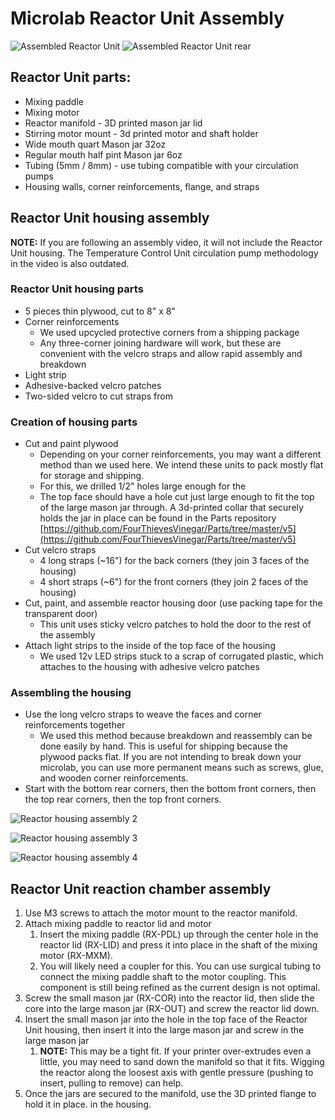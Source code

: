 # Microlab Reactor Unit Assembly

![Assembled Reactor Unit](/docs/media/microlab-reactor-unit-pump-unit-assembled.jpg)
![Assembled Reactor Unit rear](/docs/media/microlab-reactor-unit-pump-unit-assembled-rear.jpg)

## Reactor Unit parts:

- Mixing paddle
- Mixing motor
- Reactor manifold - 3D printed mason jar lid
- Stirring motor mount - 3d printed motor and shaft holder
- Wide mouth quart Mason jar 32oz
- Regular mouth half pint Mason jar 6oz
- Tubing (5mm / 8mm) - use tubing compatible with your circulation pumps
- Housing walls, corner reinforcements, flange, and straps

## Reactor Unit housing assembly

**NOTE:** If you are following an assembly video, it will not include the Reactor Unit housing. The Temperature Control Unit circulation pump methodology in the video is also outdated.

### Reactor Unit housing parts
- 5 pieces thin plywood, cut to 8" x 8"
- Corner reinforcements 
   - We used upcycled protective corners from a shipping package 
   - Any three-corner joining hardware will work, but these are convenient with the velcro straps and allow rapid assembly and breakdown
- Light strip
- Adhesive-backed velcro patches
- Two-sided velcro to cut straps from

### Creation of housing parts 

- Cut and paint plywood
   - Depending on your corner reinforcements, you may want a different method than we used here. We intend these units to pack mostly flat for storage and shipping.
   - For this, we drilled 1/2" holes large enough for the 
   - The top face should have a hole cut just large enough to fit the top of the large mason jar through. A 3d-printed collar that securely holds the jar in place can be found in the Parts repository [https://github.com/FourThievesVinegar/Parts/tree/master/v5](https://github.com/FourThievesVinegar/Parts/tree/master/v5)
- Cut velcro straps
   - 4 long straps (~16") for the back corners (they join 3 faces of the housing)
   - 4 short straps (~6") for the front corners (they join 2 faces of the housing)
- Cut, paint, and assemble reactor housing door (use packing tape for the transparent door)
   - This unit uses sticky velcro patches to hold the door to the rest of the assembly
- Attach light strips to the inside of the top face of the housing
   - We used 12v LED strips stuck to a scrap of corrugated plastic, which attaches to the housing with adhesive velcro patches

### Assembling the housing

- Use the long velcro straps to weave the faces and corner reinforcements together
    - We used this method because breakdown and reassembly can be done easily by hand. This is useful for shipping because the plywood packs flat. If you are not intending to break down your microlab, you can use more permanent means such as screws, glue, and wooden corner reinforcements.
- Start with the bottom rear corners, then the bottom front corners, then the top rear corners, then the top front corners.

![Reactor housing assembly 2](/docs/media/reactor-housing-assembly-2.png)

![Reactor housing assembly 3](/docs/media/reactor-housing-assembly-3.png)

![Reactor housing assembly 4](/docs/media/reactor-housing-assembly-4.png)

## Reactor Unit reaction chamber assembly

1. Use M3 screws to attach the motor mount to the reactor manifold.
1. Attach mixing paddle to reactor lid and motor
   1. Insert the mixing paddle (RX-PDL) up through the center hole in the reactor lid (RX-LID) and press it into place in the shaft of the mixing motor (RX-MXM).
   1. You will likely need a coupler for this. You can use surgical tubing to connect the mixing paddle shaft to the motor coupling. This component is still being refined as the current design is not optimal.
1. Screw the small mason jar (RX-COR) into the reactor lid, then slide the core into the large mason jar (RX-OUT) and screw the reactor lid down.
1. Insert the small mason jar into the hole in the top face of the Reactor Unit housing, then insert it into the large mason jar and screw in the large mason jar
    1. **NOTE:** This may be a tight fit. If your printer over-extrudes even a little, you may need to sand down the manifold so that it fits. Wigging the reactor along the loosest axis with gentle pressure (pushing to insert, pulling to remove) can help.
1. Once the jars are secured to the manifold, use the 3D printed flange to hold it in place. in the housing.

